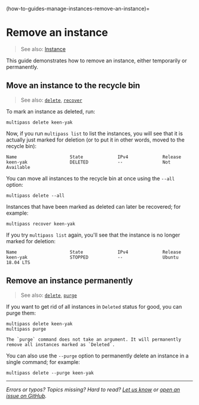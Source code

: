 (how-to-guides-manage-instances-remove-an-instance)=
# Remove an instance

> See also: [Instance](/explanation/instance)

This guide demonstrates how to remove an instance, either temporarily or permanently.

## Move an instance to the recycle bin

> See also: [`delete`](/reference/command-line-interface/launch), [`recover`](/reference/command-line-interface/recover)

To mark an instance as deleted, run:

```{code-block} text
multipass delete keen-yak
```

Now, if you run `multipass list` to list the instances, you will see that it is actually just marked for deletion (or to put it in other words, moved to the recycle bin):

```{code-block} text
Name                    State             IPv4             Release
keen-yak                DELETED           --               Not Available
```

You can move all instances to the recycle bin at once using the `--all` option:

```{code-block} text
multipass delete --all
```

Instances that have been marked as deleted can later be recovered; for example:

```{code-block} text
multipass recover keen-yak
```

If you try `multipass list` again, you'll see that the instance is no longer marked for deletion:

```{code-block} text
Name                    State             IPv4             Release
keen-yak                STOPPED           --               Ubuntu 18.04 LTS
```

## Remove an instance permanently

> See also: [`delete`](/reference/command-line-interface/launch), [`purge`](/reference/command-line-interface/purge)

If you want to get rid of all instances in `Deleted` status for good, you can purge them:

```{code-block} text
multipass delete keen-yak
multipass purge
```

```{caution}
The `purge` command does not take an argument. It will permanently remove all instances marked as `Deleted`.
```

You can also use the `--purge` option to permanently delete an instance in a single command; for example:

```{code-block} text
multipass delete --purge keen-yak
```

---

*Errors or typos? Topics missing? Hard to read? <a href="https://docs.google.com/forms/d/e/1FAIpQLSd0XZDU9sbOCiljceh3rO_rkp6vazy2ZsIWgx4gsvl_Sec4Ig/viewform?usp=pp_url&entry.317501128=https://canonical.com/multipass/docs/remove-an-instance" target="_blank">Let us know</a> or <a href="https://github.com/canonical/multipass/issues/new/choose" target="_blank">open an issue on GitHub</a>.*

